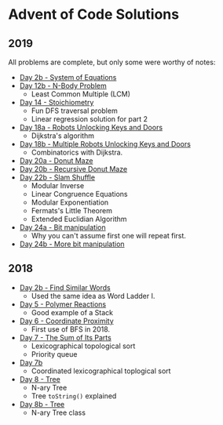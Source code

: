 # Advent of Code Solutions

## 2019
All problems are complete, but only some were worthy of notes:

* [Day 2b - System of Equations](src/2019/2b.md)
* [Day 12b - N-Body Problem](src/2019/12b.md)
    * Least Common Multiple (LCM)
* [Day 14 - Stoichiometry](src/2019/14.md)
    * Fun DFS traversal problem
    * Linear regression solution for part 2
* [Day 18a - Robots Unlocking Keys and Doors](src/2019/18.md)
    * Dijkstra's algorithm
* [Day 18b - Multiple Robots Unlocking Keys and Doors](src/2019/18b.md)
    * Combinatorics with Dijkstra.
* [Day 20a - Donut Maze](src/2019/20.md)
* [Day 20b - Recursive Donut Maze](src/2019/20b.md)
* [Day 22b - Slam Shuffle](src/2019/22.md)
    * Modular Inverse
    * Linear Congruence Equations
    * Modular Exponentiation
    * Fermats's Little Theorem
    * Extended Euclidian Algorithm
* [Day 24a - Bit manipulation](src/2019/24.md)
    * Why you can't assume first one will repeat first.
* [Day 24b - More bit manipulation](src/2019/24b.md)

## 2018
* [Day 2b - Find Similar Words](src/2018/2b.md)
    * Used the same idea as Word Ladder I.
* [Day 5 - Polymer Reactions](src/2018/5.md)
    * Good example of a Stack
* [Day 6 - Coordinate Proximity](src/2018/6.md)
    * First use of BFS in 2018.
* [Day 7 - The Sum of Its Parts](src/2018/7.md)
    * Lexicographical topological sort
    * Priority queue
* [Day 7b](src/2018/7b.md)
    * Coordinated lexicographical toplogical sort
* [Day 8 - Tree](src/2018/8.md)
    * N-ary Tree
    * Tree `toString()` explained
* [Day 8b - Tree](src/2018/8b.md)
    * N-ary Tree class

